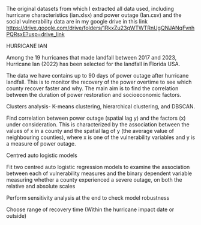 The original datasets from which I extracted all data used, including hurricane characteristics (ian.xlsx) and power outage (Ian.csv) and the social vulnerability data are in my google drive in this link https://drive.google.com/drive/folders/1RkxZu23qWTWTRnUgQNJANqFvnhPQRsxE?usp=drive_link



HURRICANE IAN 

Among the 19 hurricanes that made landfall between 2017 and 2023, Hurricane Ian (2022) has been selected for the landfall in Florida USA.


The data we have contains up to 90 days of power outage after hurricane landfall. This is to monitor the recovery of the power overtime to see which county recover faster and why. The main aim is to find the correlation between the duration of power restoration and socioeconomic factors. 

Clusters analysis- K-means clustering, hierarchical clustering, and DBSCAN.

Find correlation between power outage (spatial lag y) and the factors (x) under consideration. This is characterized by the association between the values of x in a county and the spatial lag of y (the average value of neighbouring counties), where x is one of the vulnerability variables and y is a measure of power outage.


Centred auto logistic models

Fit two centred auto logistic regression models to examine the association between each of vulnerability measures and the binary dependent variable measuring whether a county experienced a severe outage, on both the relative and absolute scales

Perform sensitivity analysis at the end to check model robustness

Choose range of recovery time (Within the hurricane impact date or outside)
